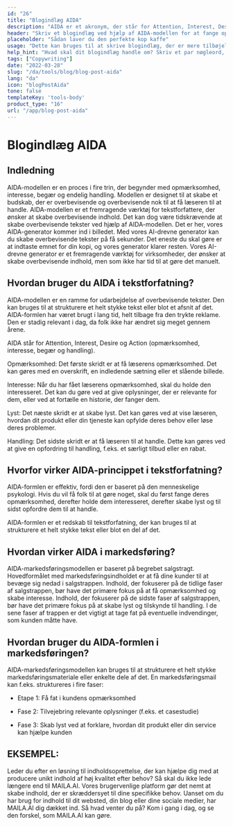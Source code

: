 ```yaml
---
id: "26"
title: "Blogindlæg AIDA"
description: "AIDA er et akronym, der står for Attention, Interest, Desire og Action. Det er en model, der ofte bruges inden for marketing og reklame til at skabe effektive og virkningsfulde tekster. AIDA-modellen kan bruges til at skrive blogindlæg, der har større sandsynlighed for at fange læsernes opmærksomhed og tilskynde dem til at handle."
header: "Skriv et blogindlæg ved hjælp af AIDA-modellen for at fange opmærksomheden og tilskynde til handling."
placeholder: "Sådan laver du den perfekte kop kaffe"
usage: "Dette kan bruges til at skrive blogindlæg, der er mere tilbøjelige til at få opmærksomhed og tilskynde læserne til at handle."
help_hint: "Hvad skal dit blogindlæg handle om? Skriv et par nøgleord, og så genererer vi et blogindlæg ved hjælp af AIDA-modellen."
tags: ["Copywriting"]
date: "2022-03-28"
slug: "/da/tools/blog/blog-post-aida"
lang: "da"
icon: "blogPostAida"
tone: false
templateKey: 'tools-body'
product_type: "16"
url: "/app/blog-post-aida"
---
```


# Blogindlæg AIDA

## Indledning

AIDA-modellen er en proces i fire trin, der begynder med opmærksomhed, interesse, begær og endelig handling. Modellen er designet til at skabe et budskab, der er overbevisende og overbevisende nok til at få læseren til at handle. AIDA-modellen er et fremragende værktøj for tekstforfattere, der ønsker at skabe overbevisende indhold. Det kan dog være tidskrævende at skabe overbevisende tekster ved hjælp af AIDA-modellen. Det er her, vores AIDA-generator kommer ind i billedet. Med vores AI-drevne generator kan du skabe overbevisende tekster på få sekunder. Det eneste du skal gøre er at indtaste emnet for din kopi, og vores generator klarer resten. Vores AI-drevne generator er et fremragende værktøj for virksomheder, der ønsker at skabe overbevisende indhold, men som ikke har tid til at gøre det manuelt.

## Hvordan bruger du AIDA i tekstforfatning?

AIDA-modellen er en ramme for udarbejdelse af overbevisende tekster. Den kan bruges til at strukturere et helt stykke tekst eller blot et afsnit af det. AIDA-formlen har været brugt i lang tid, helt tilbage fra den trykte reklame. Den er stadig relevant i dag, da folk ikke har ændret sig meget gennem årene.

AIDA står for Attention, Interest, Desire og Action (opmærksomhed, interesse, begær og handling).

Opmærksomhed: Det første skridt er at få læserens opmærksomhed. Det kan gøres med en overskrift, en indledende sætning eller et slående billede.

Interesse: Når du har fået læserens opmærksomhed, skal du holde den interesseret. Det kan du gøre ved at give oplysninger, der er relevante for dem, eller ved at fortælle en historie, der fanger dem.

Lyst: Det næste skridt er at skabe lyst. Det kan gøres ved at vise læseren, hvordan dit produkt eller din tjeneste kan opfylde deres behov eller løse deres problemer.

Handling: Det sidste skridt er at få læseren til at handle. Dette kan gøres ved at give en opfordring til handling, f.eks. et særligt tilbud eller en rabat.

## Hvorfor virker AIDA-princippet i tekstforfatning?

AIDA-formlen er effektiv, fordi den er baseret på den menneskelige psykologi. Hvis du vil få folk til at gøre noget, skal du først fange deres opmærksomhed, derefter holde dem interesseret, derefter skabe lyst og til sidst opfordre dem til at handle.

AIDA-formlen er et redskab til tekstforfatning, der kan bruges til at strukturere et helt stykke tekst eller blot en del af det.

## Hvordan virker AIDA i markedsføring?

AIDA-markedsføringsmodellen er baseret på begrebet salgstragt. Hovedformålet med markedsføringsindholdet er at få dine kunder til at bevæge sig nedad i salgstrappen. Indhold, der fokuserer på de tidlige faser af salgstrappen, bør have det primære fokus på at få opmærksomhed og skabe interesse. Indhold, der fokuserer på de sidste faser af salgstrappen, bør have det primære fokus på at skabe lyst og tilskynde til handling. I de sene faser af trappen er det vigtigt at tage fat på eventuelle indvendinger, som kunden måtte have.

## Hvordan bruger du AIDA-formlen i markedsføringen?

AIDA-markedsføringsmodellen kan bruges til at strukturere et helt stykke markedsføringsmateriale eller enkelte dele af det. En markedsføringsmail kan f.eks. struktureres i fire faser:

- Etape 1: Få fat i kundens opmærksomhed

- Fase 2: Tilvejebring relevante oplysninger (f.eks. et casestudie)

- Fase 3: Skab lyst ved at forklare, hvordan dit produkt eller din service kan hjælpe kunden

## EKSEMPEL:

Leder du efter en løsning til indholdsoprettelse, der kan hjælpe dig med at producere unikt indhold af høj kvalitet efter behov? Så skal du ikke lede længere end til MAILA.AI. Vores brugervenlige platform gør det nemt at skabe indhold, der er skræddersyet til dine specifikke behov. Uanset om du har brug for indhold til dit websted, din blog eller dine sociale medier, har MAILA.AI dig dækket ind. Så hvad venter du på? Kom i gang i dag, og se den forskel, som MAILA.AI kan gøre.
